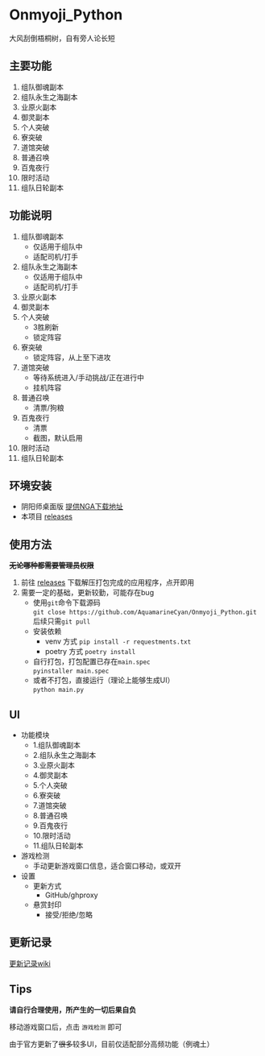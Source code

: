 # Onmyoji_Python


大风刮倒梧桐树，自有旁人论长短


## 主要功能
1. 组队御魂副本
2. 组队永生之海副本
3. 业原火副本
4. 御灵副本
5. 个人突破
6. 寮突破
7. 道馆突破
8. 普通召唤
9. 百鬼夜行
10. 限时活动
11. 组队日轮副本


## 功能说明
1. 组队御魂副本
   - 仅适用于组队中
   - 适配司机/打手
2. 组队永生之海副本
    - 仅适用于组队中
    - 适配司机/打手
3. 业原火副本
4. 御灵副本
5. 个人突破
    - 3胜刷新
    - 锁定阵容
6. 寮突破
    - 锁定阵容，从上至下进攻
7. 道馆突破
    - 等待系统进入/手动挑战/正在进行中
    - 挂机阵容
8. 普通召唤
    - 清票/狗粮
9. 百鬼夜行
   - 清票
   - 截图，默认启用
10. 限时活动
11. 组队日轮副本


## 环境安装
* 阴阳师桌面版 [提供NGA下载地址](https://nga.178.com/read.php?tid=29661629)
* 本项目 [releases](https://github.com/AquamarineCyan/Onmyoji_Python/releases)


## 使用方法

~~**无论哪种都需要管理员权限**~~

1. 前往 [releases](https://github.com/AquamarineCyan/Onmyoji_Python/releases) 下载解压打包完成的应用程序，点开即用
2. 需要一定的基础，更新较勤，可能存在bug  
   - 使用`git`命令下载源码  
     `git close https://github.com/AquamarineCyan/Onmyoji_Python.git`  
     后续只需`git pull`
   - 安装依赖 
     - venv 方式 
       `pip install -r requestments.txt`
     - poetry 方式
       `poetry install`
   - 自行打包，打包配置已存在`main.spec`    
     `pyinstaller main.spec`
   - 或者不打包，直接运行（理论上能够生成UI）  
     `python main.py`


## UI

- 功能模块
    - 1.组队御魂副本
    - 2.组队永生之海副本
    - 3.业原火副本
    - 4.御灵副本
    - 5.个人突破
    - 6.寮突破
    - 7.道馆突破
    - 8.普通召唤
    - 9.百鬼夜行
    - 10.限时活动
    - 11.组队日轮副本
- 游戏检测
    - 手动更新游戏窗口信息，适合窗口移动，或双开
- 设置
    - 更新方式
      - GitHub/ghproxy
    - 悬赏封印
      - 接受/拒绝/忽略


## 更新记录

[更新记录wiki](https://github.com/AquamarineCyan/Onmyoji_Python/wiki)


## Tips

**请自行合理使用，所产生的一切后果自负**

移动游戏窗口后，点击 `游戏检测` 即可

由于官方更新了~~很多~~较多UI，目前仅适配部分高频功能（例魂土）
